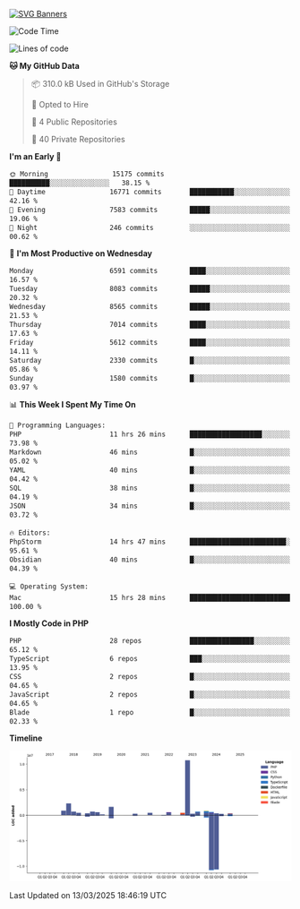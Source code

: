 [![SVG Banners](https://svg-banners.vercel.app/api?type=glitch&text1=Gere_Lajos%F0%9F%92%BB&width=800&height=400)](https://github.com/Akshay090/svg-banners)

<!--START_SECTION:waka-->
![Code Time](http://img.shields.io/badge/Code%20Time-2%2C278%20hrs%2029%20mins-blue)

![Lines of code](https://img.shields.io/badge/From%20Hello%20World%20I%27ve%20Written-23.5%20million%20lines%20of%20code-blue)

**🐱 My GitHub Data** 

> 📦 310.0 kB Used in GitHub's Storage 
 > 
> 💼 Opted to Hire
 > 
> 📜 4 Public Repositories 
 > 
> 🔑 40 Private Repositories 
 > 
**I'm an Early 🐤** 

```text
🌞 Morning                15175 commits       ██████████░░░░░░░░░░░░░░░   38.15 % 
🌆 Daytime                16771 commits       ███████████░░░░░░░░░░░░░░   42.16 % 
🌃 Evening                7583 commits        █████░░░░░░░░░░░░░░░░░░░░   19.06 % 
🌙 Night                  246 commits         ░░░░░░░░░░░░░░░░░░░░░░░░░   00.62 % 
```
📅 **I'm Most Productive on Wednesday** 

```text
Monday                   6591 commits        ████░░░░░░░░░░░░░░░░░░░░░   16.57 % 
Tuesday                  8083 commits        █████░░░░░░░░░░░░░░░░░░░░   20.32 % 
Wednesday                8565 commits        █████░░░░░░░░░░░░░░░░░░░░   21.53 % 
Thursday                 7014 commits        ████░░░░░░░░░░░░░░░░░░░░░   17.63 % 
Friday                   5612 commits        ████░░░░░░░░░░░░░░░░░░░░░   14.11 % 
Saturday                 2330 commits        █░░░░░░░░░░░░░░░░░░░░░░░░   05.86 % 
Sunday                   1580 commits        █░░░░░░░░░░░░░░░░░░░░░░░░   03.97 % 
```


📊 **This Week I Spent My Time On** 

```text
💬 Programming Languages: 
PHP                      11 hrs 26 mins      ██████████████████░░░░░░░   73.98 % 
Markdown                 46 mins             █░░░░░░░░░░░░░░░░░░░░░░░░   05.02 % 
YAML                     40 mins             █░░░░░░░░░░░░░░░░░░░░░░░░   04.42 % 
SQL                      38 mins             █░░░░░░░░░░░░░░░░░░░░░░░░   04.19 % 
JSON                     34 mins             █░░░░░░░░░░░░░░░░░░░░░░░░   03.72 % 

🔥 Editors: 
PhpStorm                 14 hrs 47 mins      ████████████████████████░   95.61 % 
Obsidian                 40 mins             █░░░░░░░░░░░░░░░░░░░░░░░░   04.39 % 

💻 Operating System: 
Mac                      15 hrs 28 mins      █████████████████████████   100.00 % 
```

**I Mostly Code in PHP** 

```text
PHP                      28 repos            ████████████████░░░░░░░░░   65.12 % 
TypeScript               6 repos             ███░░░░░░░░░░░░░░░░░░░░░░   13.95 % 
CSS                      2 repos             █░░░░░░░░░░░░░░░░░░░░░░░░   04.65 % 
JavaScript               2 repos             █░░░░░░░░░░░░░░░░░░░░░░░░   04.65 % 
Blade                    1 repo              █░░░░░░░░░░░░░░░░░░░░░░░░   02.33 % 
```



**Timeline**

![Lines of Code chart](https://raw.githubusercontent.com/gere-lajos/gere-lajos/main/assets/bar_graph.png)


 Last Updated on 13/03/2025 18:46:19 UTC
<!--END_SECTION:waka-->

